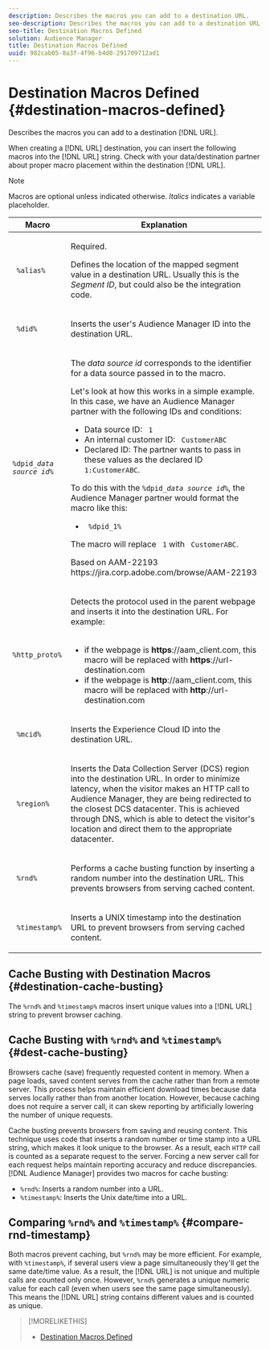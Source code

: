 ```yaml
---
description: Describes the macros you can add to a destination URL.
seo-description: Describes the macros you can add to a destination URL.
seo-title: Destination Macros Defined
solution: Audience Manager
title: Destination Macros Defined
uuid: 982cab05-8a3f-4f96-b4d0-291709712ad1
---
```


# Destination Macros Defined {#destination-macros-defined}

Describes the macros you can add to a destination [!DNL URL].

<!-- destination-macros.xml -->

When creating a [!DNL URL] destination, you can insert the following macros into the [!DNL URL] string. Check with your data/destination partner about proper macro placement within the destination [!DNL URL].

>[!NOTE]
>
>Macros are optional unless indicated otherwise. *Italics* indicates a variable placeholder.

<table id="table_2C532EFB9DAE41B08714753EBD7DFB05"> 
 <thead> 
  <tr> 
   <th colname="col1" class="entry"> Macro </th> 
   <th colname="col2" class="entry"> Explanation </th> 
  </tr> 
 </thead>
 <tbody> 
  <tr> 
   <td colname="col1"> <p> <code> %alias%</code> </p> </td> 
   <td colname="col2"> <p>Required. </p> <p>Defines the location of the mapped segment value in a destination URL. Usually this is the <i>Segment ID</i>, but could also be the integration code. </p> </td> 
  </tr> 
  <tr> 
   <td colname="col1"> <p> <code> %did%</code> </p> </td> 
   <td colname="col2"> <p>Inserts the user's <span class="keyword"> Audience Manager</span> ID into the destination URL. </p> </td> 
  </tr> 
  <tr> 
   <td colname="col1"> <p> <code>%dpid_<i>data source id</i>%</code> </p> </td> 
   <td colname="col2"> <p>The <i>data source id</i> corresponds to the identifier for a data source passed in to the macro. </p> <p>Let's look at how this works in a simple example. In this case, we have an <span class="keyword"> Audience Manager</span> partner with the following IDs and conditions: </p> 
    <ul id="ul_697508B437EB4090B121AFA5D519AFBE"> 
     <li id="li_32D9F72A7D1543A892DC7E1529E98A96">Data source ID: <code> 1</code> </li> 
     <li id="li_099F5B63D2244B5AADA9B26CB6152E6B">An internal customer ID: <code> CustomerABC</code> </li> 
     <li id="li_0D9FE501C16444DDB388C8E934E5A8C6">Declared ID: The partner wants to pass in these values as the declared ID <code> 1:CustomerABC</code>. </li> 
    </ul> <p>To do this with the <code>%dpid_<i>data source id</i>%</code>, the <span class="keyword"> Audience Manager</span> partner would format the macro like this: </p> 
    <ul class="simplelist"> 
     <li> <code> %dpid_1%</code> </li> 
    </ul> <p>The macro will replace <code> 1</code> with <code> CustomerABC</code>. </p> <p> 
     <draft-comment>
       Based on AAM-22193 https://jira.corp.adobe.com/browse/AAM-22193 
     </draft-comment> </p> </td> 
  </tr> 
  <tr> 
   <td colname="col1"> <p><code> %http_proto%</code> </p> </td> 
   <td colname="col2"> <p>Detects the protocol used in the parent webpage and inserts it into the destination URL. For example: 
     <br>&nbsp;
     <ul id="ul_026F56EC46E94D9EB1153557C0F65325"> 
      <li id="li_B41EF140CC274CB68FE7213DD8B908C0">if the webpage is <b>https</b>://aam_client.com, this macro will be replaced with <b>https</b>://url-destination.com </li> 
      <li id="li_BDCD6EA69B004A92BA6981952341BD77">if the webpage is <b>http</b>://aam_client.com, this macro will be replaced with <b>http</b>://url-destination.com </li> 
     </ul> </p> </td> 
  </tr> 
  <tr> 
   <td colname="col1"> <p><code> %mcid%</code> </p> </td> 
   <td colname="col2"> <p>Inserts the <span class="keyword"> Experience Cloud</span> ID into the destination URL. </p> </td> 
  </tr> 
  <tr> 
   <td colname="col1"> <p><code> %region%</code> </p> </td> 
   <td colname="col2"> <p>Inserts the <span class="wintitle"> Data Collection Server (DCS)</span> region into the destination URL. In order to minimize latency, when the visitor makes an HTTP call to <span class="keyword"> Audience Manager</span>, they are being redirected to the closest <span class="wintitle"> DCS</span> datacenter. This is achieved through DNS, which is able to detect the visitor's location and direct them to the appropriate datacenter. </p> </td> 
  </tr> 
  <tr> 
   <td colname="col1"> <p> <code> %rnd%</code> </p> </td> 
   <td colname="col2"> <p>Performs a cache busting function by inserting a random number into the destination URL. This prevents browsers from serving cached content. </p> </td> 
  </tr> 
  <tr> 
   <td colname="col1"> <p> <code> %timestamp%</code> </p> </td> 
   <td colname="col2"> <p>Inserts a UNIX timestamp into the destination URL to prevent browsers from serving cached content. </p> </td> 
  </tr> 
 </tbody> 
</table>

## Cache Busting with Destination Macros {#destination-cache-busting}

The `%rnd%` and `%timestamp%` macros insert unique values into a [!DNL URL] string to prevent browser caching.

## Cache Busting with `%rnd%` and `%timestamp%` {#dest-cache-busting}

<!-- c_dest_cache_busting.xml -->

Browsers cache (save) frequently requested content in memory. When a page loads, saved content serves from the cache rather than from a remote server. This process helps maintain efficient download times because data serves locally rather than from another location. However, because caching does not require a server call, it can skew reporting by artificially lowering the number of unique requests.

Cache busting prevents browsers from saving and reusing content. This technique uses code that inserts a random number or time stamp into a URL string, which makes it look unique to the browser. As a result, each `HTTP` call is counted as a separate request to the server. Forcing a new server call for each request helps maintain reporting accuracy and reduce discrepancies. [!DNL Audience Manager] provides two macros for cache busting:

* `%rnd%`: Inserts a random number into a URL.
* `%timestamp%`: Inserts the Unix date/time into a URL.

## Comparing `%rnd%` and `%timestamp%` {#compare-rnd-timestamp}

Both macros prevent caching, but `%rnd%` may be more efficient. For example, with `%timestamp%`, if several users view a page simultaneously they'll get the same date/time value. As a result, the [!DNL URL] is not unique and multiple calls are counted only once. However, `%rnd%` generates a unique numeric value for each call (even when users see the same page simultaneously). This means the [!DNL URL] string contains different values and is counted as unique.

>[!MORELIKETHIS]
>
>* [Destination Macros Defined](../../features/destinations/destination-macros.md#destination-macros-defined)